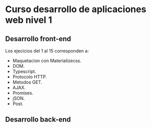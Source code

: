 # Curso desarrollo de aplicaciones web nivel 1

## Desarrollo front-end

Los ejecicios del 1 al 15 corresponden a:
- Maquetacion con Materializecss.
- DOM.
- Typescript.
- Protocolo HTTP.
- Metodos GET.
- AJAX.
- Promises.
- jSON.
- Post.

## Desarrollo back-end
